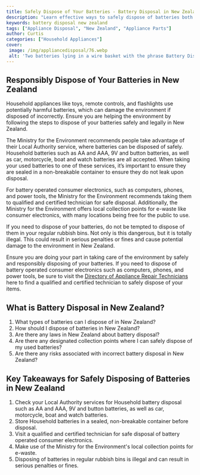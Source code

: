 ```yaml
---
title: Safely Dispose of Your Batteries - Battery Disposal in New Zealand
description: "Learn effective ways to safely dispose of batteries both locally and globally in New Zealand From recycling to disposal find out the best methods for international battery disposal"
keywords: battery disposal new zealand
tags: ["Appliance Disposal", "New Zealand", "Appliance Parts"]
author: Curtis
categories: ["Household Appliances"]
cover: 
 image: /img/appliancedisposal/76.webp
 alt: 'Two batteries lying in a wire basket with the phrase Battery Disposal New Zealand written above them'
---
```

## Responsibly Dispose of Your Batteries in New Zealand 

Household appliances like toys, remote controls, and flashlights use potentially harmful batteries, which can damage the environment if disposed of incorrectly. Ensure you are helping the environment by following the steps to dispose of your batteries safely and legally in New Zealand. 

The Ministry for the Environment recommends people take advantage of their Local Authority service, where batteries can be disposed of safely. Household batteries such as AA and AAA, 9V and button batteries, as well as car, motorcycle, boat and watch batteries are all accepted. When taking your used batteries to one of these services, it’s important to ensure they are sealed in a non-breakable container to ensure they do not leak upon disposal. 

For battery operated consumer electronics, such as computers, phones, and power tools, the Ministry for the Environment recommends taking them to qualified and certified technician for safe disposal. Additionally, the Ministry for the Environment offers local collection points for e-waste like consumer electronics, with many locations being free for the public to use. 

If you need to dispose of your batteries, do not be tempted to dispose of them in your regular rubbish bins. Not only is this dangerous, but it is totally illegal. This could result in serious penalties or fines and cause potential damage to the environment in New Zealand. 

Ensure you are doing your part in taking care of the environment by safely and responsibly disposing of your batteries. If you need to dispose of battery operated consumer electronics such as computers, phones, and power tools, be sure to visit the [Directory of Appliance Repair Technicians](./pages/appliance-repair-technicians) here to find a qualified and certified technician to safely dispose of your items.

## What is Battery Disposal in New Zealand?

1. What types of batteries can I dispose of in New Zealand?
2. How should I dispose of batteries in New Zealand?
3. Are there any laws in New Zealand about battery disposal?
4. Are there any designated collection points where I can safely dispose of my used batteries?
5. Are there any risks associated with incorrect battery disposal in New Zealand?

## Key Takeaways for Safely Disposing of Batteries in New Zealand
1. Check your Local Authority services for Household battery disposal such as AA and AAA, 9V and button batteries, as well as car, motorcycle, boat and watch batteries. 
2. Store Household batteries in a sealed, non-breakable container before disposal. 
3. Visit a qualified and certified technician for safe disposal of battery operated consumer electronics. 
4. Make use of the Ministry for the Environment's local collection points for e-waste.
5. Disposing of batteries in regular rubbish bins is illegal and can result in serious penalties or fines.
